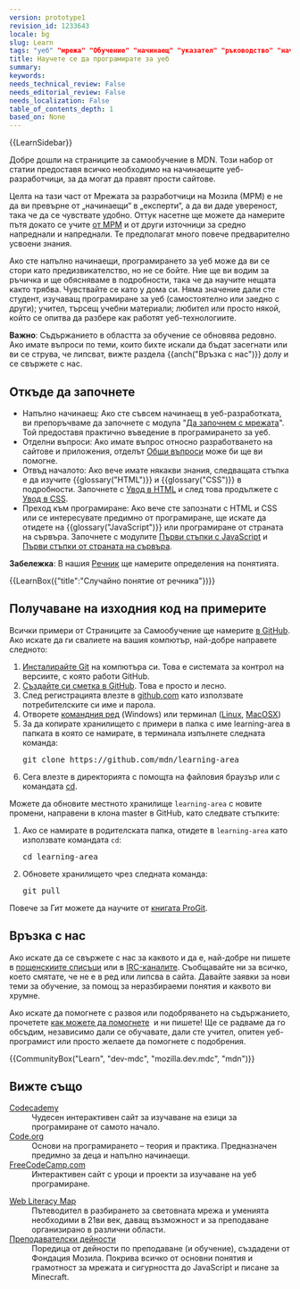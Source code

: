 ```yaml
---
version: prototype1
revision_id: 1233643
locale: bg
slug: Learn
tags: "уеб" "мрежа" "Обучение" "начинаещ" "указател" "ръководство" "начална страница"
title: Научете се да програмирате за уеб
summary: 
keywords: 
needs_technical_review: False
needs_editorial_review: False
needs_localization: False
table_of_contents_depth: 1
based_on: None
---
```

<div>{{LearnSidebar}}</div>

<div>
<p class="summary">Добре дошли на страниците за самообучение в MDN. Този набор от статии предоставя всичко необходимо на начинаещите уеб-разработчици, за да могат да правят прости сайтове.</p>
</div>

<p>Целта на тази част от Мрежата за разработчици на Мозила (МРМ) е не да ви превърне от „начинаещи“ в „експерти“, а да ви даде увереност, така че да се чувствате удобно. Оттук насетне ще можете да намерите пътя докато се учите <a href="https://developer.mozilla.org/bg/">от МРМ</a> и от други източници за средно напреднали и напреднали. Те предполагат много повече предварително усвоени знания.</p>

<p>Ако сте напълно начинаещи, програмирането за уеб може да ви се стори като предизвикателство, но не се бойте. Ние ще ви водим за ръчичка и ще обясняваме в подробности, така че да научите нещата както трябва. Чувствайте се като у дома си. Няма значение дали сте студент, изучаващ програмиране за уеб (самостоятелно или заедно с други); учител, търсещ учебни материали; любител или просто някой, който се опитва да разбере как работят уеб-технологиите.</p>

<div class="warning">
<p><strong>Важно</strong>: Съдържанието в областта за обучение се обновява редовно. Ако имате въпроси по теми, които бихте искали да бъдат засегнати или ви се струва, че липсват, вижте раздела {{anch("Връзка с нас")}} долу и се свържете с нас.</p>
</div>

<h2 id="Откъде_да_започнете">Откъде да започнете</h2>

<ul class="card-grid">
 <li><span>Напълно начинаещ:</span> Ако сте съвсем начинаещ в уеб-разработката, ви препоръчваме да започнете с модула "<a href="/bg/docs/Learn/Да_започнем_с_мрежата">Да започнем с мрежата</a>". Той предоставя практично въведение в програмирането за уеб.</li>
 <li><span>Отделни въпроси:</span> Ако имате въпрос относно разработването на сайтове и приложения, отделът <a href="/bg/docs/Learn/Общи_въпроси">Общи въпроси</a> може би ще ви помогне.</li>
 <li><span>Отвъд началото:</span> Ако вече имате някакви знания, следващата стъпка е да изучите {{glossary("HTML")}} и {{glossary("CSS")}} в подробности. Започнете с <a href="/bg/docs/Learn/HTML/Introduction_to_HTML">Увод в HTML</a> и след това продължете с <a href="/bg/docs/Learn/CSS/Introduction_to_CSS">Увод в CSS</a>.</li>
 <li><span>Преход към програмиране:</span> Ако вече сте запознати с HTML и CSS или се интересувате предимно от програмиране, ще искате да отидете на {{glossary("JavaScript")}} или програмиране от страната на сървъра. Започнете с модулите <a href="/bg/docs/Learn/JavaScript/First_steps">Първи стъпки с JavaScript</a> и <a href="/bg/docs/Learn/Server-side/First_steps">Първи стъпки от страната на сървъра</a>.</li>
</ul>

<div class="note">
<p><strong>Забележка</strong>: В нашия <a href="/bg/docs/Речник">Речник</a> ще намерите определения на понятията.</p>
</div>

<p>{{LearnBox({"title":"Случайно понятие от речника"})}}</p>

<h2 id="Получаване_на_изходния_код_на_примерите">Получаване на изходния код на примерите</h2>

<p>Всички примери от Страниците за Самообучение ще намерите <a href="https://github.com/mdn/learning-area/">в GitHub</a>. Ако искате да ги свалиете на вашия компютър, най-добре направете следното:</p>

<ol>
 <li><a href="http://git-scm.com/downloads">Инсталирайте Git</a> на компютъра си. Това е системата за контрол на версиите, с която работи GitHub.</li>
 <li><a href="https://github.com/join">Създайте си сметка в GitHub</a>. Това е просто и лесно.</li>
 <li>След регистрацията влезте в <a href="https://github.com">github.com</a> като използвате потребителските си име и парола.</li>
 <li>Отворете <a href="https://www.lifewire.com/how-to-open-command-prompt-2618089">командния ред</a> (Windows) или терминал (<a href="https://help.ubuntu.com/community/UsingTheTerminal">Linux</a>, <a href="http://blog.teamtreehouse.com/introduction-to-the-mac-os-x-command-line">MacOSX</a>)</li>
 <li>За да копирате хранилището с примери в папка с име learning-area в папката в която се намирате, в терминала изпълнете следната команда:
  <pre class="brush: bash">
git clone https://github.com/mdn/learning-area</pre>
 </li>
 <li>Сега влезте в директорията с помощта на файловия браузър или с командата <a href="http://www.linux-bg.org/cgi-bin/y/index.pl?page=article&amp;id=advices&amp;key=316697829">cd</a>.</li>
</ol>

<p>Можете да обновите местното хранилище <code>learning-area</code> с новите промени, направени в клона master в GitHub, като следвате стъпките:</p>

<ol>
 <li>Ако се намирате в родителската папка, отидете в <code>learning-area</code> като използвате командата <code>cd</code>:

  <pre class="brush: bash">
cd learning-area</pre>
 </li>
 <li>Обновете хранилището чрез следната команда:
  <pre class="brush: bash">
git pull</pre>
 </li>
</ol>

<p>Повече за Гит можете да научите от <a href="http://i-can.eu/progit2-bg/progit.html">книгата ProGit</a>.</p>

<h2 id="Връзка_с_нас">Връзка с нас</h2>

<p>Ако искате да се свържете с нас за каквото и да е, най-добре ни пишете в <a href="/bg/docs/MDN/Community/MDN_Разговори">пощенскиите списъци</a> или в <a href="/bg/docs/MDN/Community/MDN_Разговори#Разговори_в_IRC">IRC-каналите</a>. Съобщавайте ни за всичко, което смятате, че не е в ред или липсва в сайта. Давайте заявки за нови теми за обучение, за помощ за неразбираеми понятия и каквото ви хрумне.</p>

<p>Ако искате да помогнете с развоя или подобряването на съдържанието, прочетете <a href="/en-US/Learn/How_to_contribute">как можете да помогнете</a>&nbsp; и ни пишете! Ще се радваме да го обсъдим, независимо дали се обучавате, дали сте учител, опитен уеб-програмист или просто желаете да помогнете с подобрения.</p>

<p>{{CommunityBox("Learn", "dev-mdc", "mozilla.dev.mdc", "mdn")}}</p>

<h2 id="Вижте_също">Вижте също</h2>

<dl>
 <dt><a href="https://www.codecademy.com/">Codecademy</a></dt>
 <dd>Чудесен интерактивен сайт за изучаване на езици за програмиране от самото начало.</dd>
 <dt><a href="https://code.org/">Code.org</a></dt>
 <dd>Основи на програмирането – теория и практика. Предназначен предимно за деца и напълно начинаещи.</dd>
 <dt><a href="https://www.freecodecamp.com/">FreeCodeCamp.com</a></dt>
 <dd>Интерактивен сайт с уроци и проекти за изучаване на уеб програмиране.</dd>
</dl>

<dl>
 <dt><a href="https://learning.mozilla.org/web-literacy/">Web Literacy Map</a></dt>
 <dd>Пътеводител в разбирането за световната мрежа и уменията необходими в 21ви век, даващ възможност и за преподаване организирано в различни области.</dd>
 <dt><a href="https://learning.mozilla.org/activities">Преподавателски дейности</a></dt>
 <dd>Поредица от дейности по преподаване (и обучение), създадени от Фондация Мозила. Покрива всичко от основни понятия и грамотност за мрежата и сигурността до JavaScript и писане за Minecraft.</dd>
</dl>

